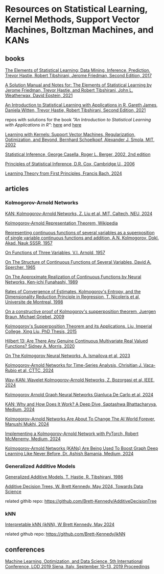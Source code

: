 # Resources on Statistical Learning, Kernel Methods, Support Vector Machines, Boltzman Machines, and KANs

## books

[The Elements of Statistical Learning; Data Mining, Inference, Prediction, Trevor Hastie, Robert Tibshirani, Jerome Friedman, Second Edition, 2017](https://github.com/dimitarpg13/statistical_learning_and_kernel_methods/blob/main/literature/books/EelementsOfStatisticalLearning_print12.pdf)

[A Solution Manual and Notes for: The Elements of Statistical Learning by Jerome Friedman, Trevor Hastie, and Robert Tibshirani, John L. Weatherwax, David Epstein, 2021](https://github.com/dimitarpg13/statistical_learning_and_kernel_methods/blob/main/literature/books/Weatherwax_Epstein_Hastie_Solution_Manual.pdf)

[An Introduction to Statistical Learning with Applications in R, Gareth James, Daniela Witten, Trevor Hastie, Robert Tibshirani, Second Edition, 2021](https://github.com/dimitarpg13/statistical_learning_and_kernel_methods/blob/main/literature/books/ISLRv2_website.pdf)

repos with solutions for the book _"An Introduction to Statistical Learning with Applications in R"_: [here](https://github.com/danhalligan/ISLRv2-solutions) and [here](https://github.com/asadoughi/stat-learning/)

[Learning with Kernels: Support Vector Machines, Regularization, Optimization, and Beyond, Bernhard Schoelkopf, Alexander J. Smola, MIT, 2002](https://github.com/dimitarpg13/statistical_learning_and_kernel_methods/blob/main/literature/books/scholkopf2002learning_with_kernels.pdf)

[Statistical Inference, George Casella, Roger L. Berger, 2002, 2nd edition](https://github.com/dimitarpg13/statistical_learning_and_kernel_methods/blob/main/literature/books/Statistical_Inference_Casella-Berger_2002.pdf)

[Principles of Statistical Inference, D.R. Cox, Cambridge U., 2006](https://github.com/dimitarpg13/statistical_learning_and_kernel_methods/blob/main/literature/books/principlesofstatisticalinference_cox_2006.pdf)

[Learning Theory from First Principles, Francis Bach, 2024](https://github.com/dimitarpg13/statistical_learning_and_kernel_methods/blob/main/literature/books/Learning_Theory_from_First_Principles_Bach_2024.pdf)

## articles

### Kolmogorov-Arnold Networks
[KAN: Kolmogorov-Arnold Networks, Z. Liu et al, MIT, Caltech, NEU, 2024](https://github.com/dimitarpg13/statistical_learning_and_kernel_methods/blob/main/literature/articles/KAN/KAN-Kolmogorov%E2%80%93Arnold_Networks_Liu_2024.pdf)

[Kolmogorov-Arnold Representation Theorem, Wikipedia](https://en.wikipedia.org/wiki/Kolmogorov%E2%80%93Arnold_representation_theorem)

[Representing continuous functions of several variables as a superposition of single variable continuous functions and addition, A.N. Kolmogorov, Dokl. Akad. Nauk SSSR, 1957](https://github.com/dimitarpg13/statistical_learning_and_kernel_methods/blob/main/literature/articles/KAN/Representing_continuous_functions_of_several_variables_as_a_superposition_of_single_variate_continuous_functions_and_addition_Kolmogorov_1957.pdf)

[On Functions of Three Variables, V.I. Arnold, 1957](https://github.com/dimitarpg13/statistical_learning_and_kernel_methods/blob/main/literature/articles/KAN/On_Functions_of_Three_Vairables_Arnold57.pdf)

[On The Structure of Continuous Functions of Several Variables, David A. Spercher, 1965](https://github.com/dimitarpg13/statistical_learning_and_kernel_methods/blob/main/literature/articles/KAN/On_the_structure_of_continuous_functions_of_several_variables_Spercher_1965.pdf)

[On The Approximate Realization of Continuous Functions by Neural Networks, Ken-ichi Funahashi, 1989](https://github.com/dimitarpg13/statistical_learning_and_kernel_methods/blob/main/literature/articles/KAN/On_the_Approximate_Realization_of_Continuous_Mappings_by_Neural_Networks_Funahashi_1989.pdf)

[Rates of Convergence of Estimates, Kolmogorov's Entropy, and the Dimensionality Reduction Principle in Regression, T. Nicoleris et al, Universite de Montreal, 1998](https://github.com/dimitarpg13/statistical_learning_and_kernel_methods/blob/main/literature/articles/KAN/Rates_of_Convergence_of_Estimates_Kolmogorov_Entropy_and_the_Dimensionality_Reduction_Principle_in_Regression_Nicoleris_1997.pdf)

[On a constructive proof of Kolmogorov's supperposition theorem, Juergen Braun, Michael Griebel, 2009](https://github.com/dimitarpg13/statistical_learning_and_kernel_methods/blob/main/literature/articles/KAN/On_a_constructive_proof_of_Kolmogorov_superposition_theorem_Braun_2009.pdf)

[Kolmogorov's Supperposition Theorem and its Applications, Liu, Imperial College, Xing Liu, PhD Thesis, 2015](https://github.com/dimitarpg13/statistical_learning_and_kernel_methods/blob/main/literature/articles/KAN/Kolmogorov_Superposition_Theorem_and_Its_Applications_Liu_ImperialCollege_PhD_thesis_2015.pdf)

[Hilbert 13: Are There Any Genuine Continuous Multivariate Real Valued Functions? Sidney A. Morris, 2020](https://github.com/dimitarpg13/statistical_learning_and_kernel_methods/blob/main/literature/articles/KAN/Hilbert_13-Are_There_Any_Genuine_Continuous_Multivariate_Real-Valued_Functions_Morris_2020%3F.pdf)

[On The Kolmogorov Neural Networks, A. Ismailova et al, 2023](https://github.com/dimitarpg13/statistical_learning_and_kernel_methods/blob/main/literature/articles/KAN/On_the_Kolmogorov_neural_networks_Ismaiylova_2023.pdf)

[Kolmogorov-Arnold Networks for Time-Series Analysis, Chrisitian J. Vaca-Rubio et al, CTTC, 2024](https://github.com/dimitarpg13/statistical_learning_and_kernel_methods/blob/main/literature/articles/KAN/Kolmogorov-Arnold_Networks_for_Time_Series_Analysis_Vaca-Rubio_2024.pdf)

[Wav-KAN: Wavelet Kolmogorov-Arnold Networks, Z. Bozorgasi et al, IEEE, 2024](https://github.com/dimitarpg13/statistical_learning_and_kernel_methods/blob/main/literature/articles/KAN/Wav-KAN-Wavelet_Kolmogorov-Arnold_Networks_Bozorgasi_2024.pdf)

[Kolmogorov Arnold Graph Neural Networks Gianluca De Carlo et al, 2024](https://github.com/dimitarpg13/statistical_learning_and_kernel_methods/blob/main/literature/articles/KAN/Kolmogorov_Arnold_Graph_Neural_Networks_De_Carlo_2024.pdf)

[KAN: Why and How Does It Work? A Deep Dive, Saptashwa Bhattacharyya, Medium, 2024](https://towardsdatascience.com/kan-why-and-how-does-it-work-a-deep-dive-1adab4837fa3)

[Kolmogorov–Arnold Networks Are About To Change The AI World Forever, Manushi Mukhi, 2024](https://medium.com/accredian/kolmogorov-arnold-networks-kan-are-about-to-change-the-ai-world-forever-687f6d0b4d93)

[Implementing a Kolmogorov-Arnold Network with PyTorch, Robert McMenemy, Medium, 2024](https://rabmcmenemy.medium.com/implementing-a-kolmogorov-arnold-network-with-pytorch-5409ce803fab)

[Kolmogorov-Arnold Networks (KANs) Are Being Used To Boost Graph Deep Learning Like Never Before, Dr. Ashish Bamania, Medium, 2024](https://levelup.gitconnected.com/kolmogorov-arnold-networks-kans-are-being-used-to-boost-graph-deep-learning-like-never-before-2d39fec7dfc3)

### Generalized Additive Models

[Generalized Additive Models, T. Hastie, R. Tibshirani, 1986](https://github.com/dimitarpg13/statistical_learning_and_kernel_methods/blob/main/literature/articles/additive_models/Generalized_Additive_Models_Hastie_1986.pdf)

[Additive Decision Trees, W. Brett Kennedy, May 2024, Towards Data Science](https://towardsdatascience.com/additive-decision-trees-85f2feda2223)

related githib repo: https://github.com/Brett-Kennedy/AdditiveDecisionTree

### kNN

[Interpretable kNN (ikNN), W Brett Kennedy, May 2024](https://towardsdatascience.com/interpretable-knn-iknn-33d38402b8fc)

related github repo: https://github.com/Brett-Kennedy/ikNN 

## conferences

[Machine Learning, Optimization, and Data Science, 5th International Conference, LOD 2019 Siena, Italy, September 10–13, 2019 Proceedings](https://github.com/dimitarpg13/statistical_learning_and_kernel_methods/blob/main/literature/books/Machine_Learning_Optimization_and_Data_Science_5_conference_LOD_2019.pdf)
